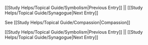 [[Study Helps/Topical Guide/Symbolism|Previous Entry]]  ||  [[Study Helps/Topical Guide/Synagogue|Next Entry]]

 See [[Study Helps/Topical Guide/Compassion|Compassion]]

[[Study Helps/Topical Guide/Symbolism|Previous Entry]]  ||  [[Study Helps/Topical Guide/Synagogue|Next Entry]]